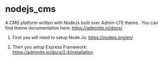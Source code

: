# nodejs_cms
A CMS platform written with NodeJs built over Admin-LTE theme..
You can find theme documentation here: https://adminlte.io/docs/

1) First you will need to setup Node.Js: https://nodejs.org/en/

2) Then you setup Express Framework: https://adminlte.io/docs/2.4/installation

